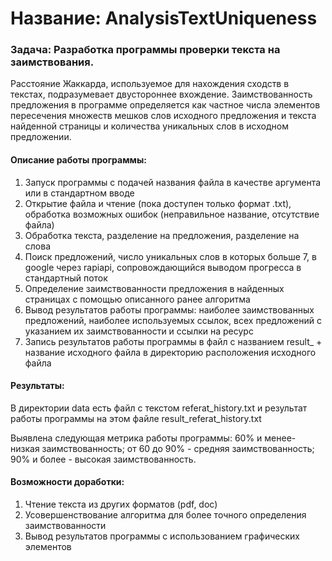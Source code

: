 # Название: AnalysisTextUniqueness

### Задача: Разработка программы проверки текста на заимствования.

Расстояние Жаккарда, используемое для нахождения сходств в текстах, подразумевает двустороннее вхождение.
Заимствованность предложения в программе определяется как частное числа элементов пересечения множеств мешков слов
исходного предложения и текста найденной страницы и количества уникальных слов в исходном предложении. 

#### Описание работы программы:
1. Запуск программы с подачей названия файла в качестве аргумента или в стандартном вводе
2. Открытие файла и чтение (пока доступен только формат .txt), обработка возможных ошибок (неправильное название,
отсутствие файла)
3. Обработка текста, разделение на предложения, разделение на слова
4. Поиск предложений, число уникальных слов в которых больше 7, в google через rapiapi, сопровождающийся
выводом прогресса в стандартный поток
5. Определение заимствованности предложения в найденных страницах с помощью описанного ранее алгоритма
6. Вывод результатов работы программы: наиболее заимствованных предложений, наиболее используемых ссылок,
всех предложений с указанием их заимствованности и ссылки на ресурс
7. Запись результатов работы программы в файл с названием result_ + название исходного файла в директорию расположения
исходного файла

#### Результаты:
В директории data есть файл с текстом referat_history.txt и результат работы программы на этом файле
result_referat_history.txt

Выявлена следующая метрика работы программы:
60% и менее- низкая заимствованность;
от 60 до 90% - средняя заимствованность;
90% и более - высокая заимствованность.

#### Возможности доработки:
1. Чтение текста из других форматов (pdf, doc)
2. Усовершенствование алгоритма для более точного определения заимствованности
3. Вывод результатов программы с использованием графических элементов
